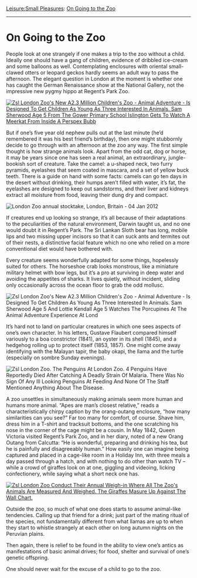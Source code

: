 [Leisure:](https://www.theschooloflife.com/thebookoflife/category/leisure/)[Small Pleasures](https://www.theschooloflife.com/thebookoflife/category/leisure/small-pleasures/): [On Going to the Zoo](https://www.theschooloflife.com/thebookoflife/one-shouldnt-need-the-excuse-of-a-child-to-go-to-the-zoo/)

* * *

# On Going to the Zoo

People look at one strangely if one makes a trip to the zoo without a child. Ideally one should have a gang of children, evidence of dribbled ice-cream and some balloons as well. Contemplating enclosures with oriental small-clawed otters or leopard geckos hardly seems an adult way to pass the afternoon. The elegant question in London at the moment is whether one has caught the German Renaissance show at the National Gallery, not the impressive new pygmy hippo at Regent’s Park Zoo.

[![Zsl London Zoo's New A2.3 Million Children's Zoo - Animal Adventure - Is Designed To Get Children As Young As Three Interested In Animals. Sam Sherwood Age 5 From The Gower Primary School Islington Gets To Watch A Meerkat From Inside A Perspex Bubb](https://www.theschooloflife.com/thebookoflife/wp-content/uploads/2014/10/PM-280214-zooA.jpg)](http://www.thebookoflife.org/wp-content/uploads/2014/10/PM-280214-zooA.jpg)

But if one’s five year old nephew pulls out at the last minute (he’d remembered it was his best friend’s birthday), then one might stubbornly decide to go through with an afternoon at the zoo any way. The first simple thought is how strange animals look. Apart from the odd cat, dog or horse, it may be years since one has seen a real animal, an extraordinary, jungle-bookish sort of creature. Take the camel: a u-shaped neck, two furry pyramids, eyelashes that seem coated in mascara, and a set of yellow buck teeth. There is a guide on hand with some facts: camels can go ten days in the desert without drinking, their humps aren’t filled with water, it’s fat, the eyelashes are designed to keep out sandstorms, and their liver and kidneys extract all moisture from food, leaving their dung dry and compact.

![London Zoo annual stocktake, London, Britain - 04 Jan 2012](https://www.theschooloflife.com/thebookoflife/wp-content/uploads/2014/09/PM-280214-zooB.jpg)

If creatures end up looking so strange, it’s all because of their adaptations to the peculiarities of the natural environment, Darwin taught us, and no one would doubt it in Regent’s Park. The Sri Lankan Sloth bear has long, mobile lips and two missing upper incisors so that it can suck ants and termites out of their nests, a distinctive facial feature which no one who relied on a more conventional diet would have bothered with.

Every creature seems wonderfully adapted for some things, hopelessly suited for others. The horseshoe crab looks monstrous, like a miniature military helmet with bow legs, but it’s a pro at surviving in deep water and avoiding the appetites of sharks. It lives quietly, without incident, sliding only occasionally across the ocean floor to grab the odd mollusc.

![Zsl London Zoo's New A2.3 Million Children's Zoo - Animal Adventure - Is Designed To Get Children As Young As Three Interested In Animals. Sam Sherwood Age 5 And Lottie Kendall Age 5 Watches The Porcupines At The Animal Adventure Experience At Lond](https://www.theschooloflife.com/thebookoflife/wp-content/uploads/2014/09/PM-280214-zooC.jpg)

It’s hard not to land on particular creatures in which one sees aspects of one’s own character. In his letters, Gustave Flaubert compared himself variously to a boa constrictor (1841), an oyster in its shell (1845), and a hedgehog rolling up to protect itself (1853, 1857). One might come away identifying with the Malayan tapir, the baby okapi, the llama and the turtle (especially on sombre Sunday evenings).

![Zsl London Zoo. The Penguins At London Zoo. 4 Penguins Have Reportedly Died After Catching A Deadly Strain Of Malaria. There Was No Sign Of Any Ill Looking Penguins At Feeding And None Of The Staff Mentioned Anything About The Disease.](https://www.theschooloflife.com/thebookoflife/wp-content/uploads/2014/09/PM-280214-zooD.jpg)

A zoo unsettles in simultaneously making animals seem more human and humans more animal. “Apes are man’s closest relative,” reads a characteristically chirpy caption by the orang-outang enclosure, “how many similarities can you see?” Far too many for comfort, of course. Shave him, dress him in a T-shirt and tracksuit bottoms, and the one scratching his nose in the corner of the cage might be a cousin. In May 1842, Queen Victoria visited Regent’s Park Zoo, and in her diary, noted of a new Orang Outang from Calcutta: “He is wonderful, preparing and drinking his tea, but he is painfully and disagreeably human.” How easily one can imagine being captured and placed in a cage-like room in a Holiday Inn, with three meals a day passed through a hatch, and with nothing to do other than watch TV – while a crowd of giraffes look on at one, giggling and videoing, licking confectionery, while saying what a short neck one has.

[![Zsl London Zoo Conduct Their Annual Weigh-in Where All The Zoo's Animals Are Measured And Weighed. The Giraffes Masure Up Against The Wall Chart.](https://www.theschooloflife.com/thebookoflife/wp-content/uploads/2014/10/PM-280214-zooE.jpg)](http://www.thebookoflife.org/wp-content/uploads/2014/10/PM-280214-zooE.jpg)

Outside the zoo, so much of what one does starts to assume animal-like tendencies. Calling up that friend for a drink; just part of the mating ritual of the species, not fundamentally different from what llamas are up to when they start to whistle strangely at each other on long autumn nights on the Peruvian plains.

Then again, there is relief to be found in the ability to view one’s antics as manifestations of basic animal drives; for food, shelter and survival of one’s genetic offspring.

One should never wait for the excuse of a child to go to the zoo.
